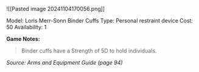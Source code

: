 ![[Pasted image 20241104170056.png]]

Model: Loris Merr-Sonn Binder Cuffs
Type: Personal restraint device
Cost: 50
Availability: 1

**Game Notes:** 
> Binder cuffs have a Strength of 5D to hold individuals.

*Source: Arms and Equipment Guide (page 94)*